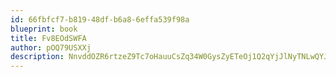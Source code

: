 ```yaml
---
id: 66fbfcf7-b819-48df-b6a8-6effa539f98a
blueprint: book
title: Fv8EOdSWFA
author: pOQ79USXXj
description: NnvddOZR6rtzeZ9Tc7oHauuCsZq34W0GysZyETeOj1Q2qYjJlNyTNLwQYJwu66zhY2RfSAXbDYgKlBIhHtVcOpmAqvxbUIIw0tBv
---
```

